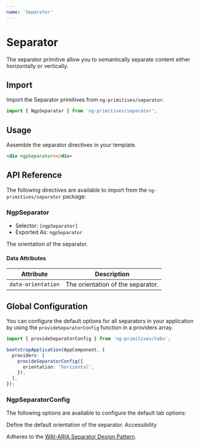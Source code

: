 ```yaml
---
name: 'Separator'
---
```


# Separator

The separator primitive allow you to semantically separate content either horizontally or vertically.

<docs-example name="separator"></docs-example>

## Import

Import the Separator primitives from `ng-primitives/separator`.

```ts
import { NgpSeparator } from 'ng-primitives/separator';
```

## Usage

Assemble the separator directives in your template.

```html
<div ngpSeparator></div>
```

## API Reference

The following directives are available to import from the `ng-primitives/separator` package:

### NgpSeparator

- Selector: `[ngpSeparator]`
- Exported As: `ngpSeparator`

<response-field name="ngpSeparatorOrientation" type="horizontal | vertical" default="horizontal">
  The orientation of the separator.
</response-field>

#### Data Attributes

| Attribute          | Description                       |
| ------------------ | --------------------------------- |
| `data-orientation` | The orientation of the separator. |

## Global Configuration

You can configure the default options for all separators in your application by using the `provideSeparatorConfig` function in a providers array.

```ts
import { provideSeparatorConfig } from 'ng-primitives/tabs';

bootstrapApplication(AppComponent, {
  providers: [
    provideSeparatorConfig({
      orientation: 'horizontal',
    }),
  ],
});
```

### NgpSeparatorConfig

The following options are available to configure the default tab options:

<response-field name="orientation" type="'horizontal' | 'vertical'" default="horizontal">
  Define the default orientation of the separator.
</response-field

## Accessibility

Adheres to the [WAI-ARIA Separator Design Pattern](https://www.w3.org/TR/wai-aria-1.2/#separator).
